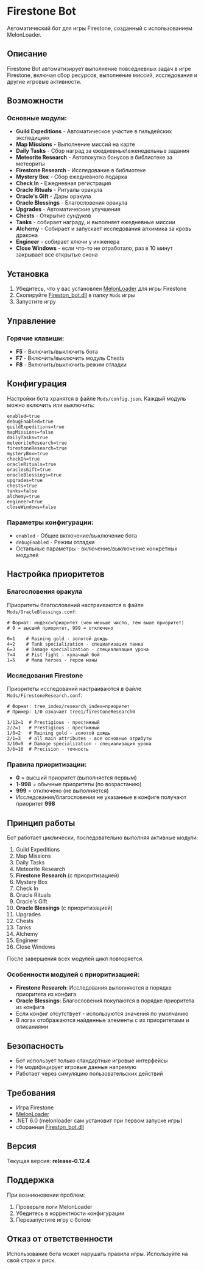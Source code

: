 # Firestone Bot

Автоматический бот для игры Firestone, созданный с использованием MelonLoader.

## Описание

Firestone Bot автоматизирует выполнение повседневных задач в игре Firestone, включая сбор ресурсов, выполнение миссий, исследования и другие игровые активности.

## Возможности

### Основные модули:
- **Guild Expeditions** - Автоматическое участие в гильдейских экспедициях
- **Map Missions** - Выполнение миссий на карте
- **Daily Tasks** - Сбор наград за ежедневные\еженедельные задания
- **Meteorite Research** - Автопокупка бонусов в библиотеке за метеориты
- **Firestone Research** - Исследование в библиотеке
- **Mystery Box** - Сбор ежедневного подарка 
- **Check In** - Ежедневная регистрация
- **Oracle Rituals** - Ритуалы оракула
- **Oracle's Gift** - Дары оракула
- **Oracle Blessings** - Благословения оракула
- **Upgrades** - Автоматические улучшения
- **Chests** - Открытие сундуков
- **Tanks** - собирает награду, и выполняет ежедневные миссии
- **Alchemy** - Собирает и запускает исследования алхимика за кровь дракона
- **Engineer** - собирает ключи у инженера
- **Close Windows** - если что-то не отработало, раз в 10 минут закрывает все открытые окона

## Установка

1. Убедитесь, что у вас установлен [MelonLoader](https://github.com/LavaGang/MelonLoader/releases/latest) для игры Firestone
2. Скопируйте [Fireston_bot.dll](https://github.com/Glukhovskiy/Firestone_bot/releases/latest) в папку `Mods` игры
3. Запустите игру

## Управление

### Горячие клавиши:
- **F5** - Включить/выключить бота
- **F7** - Включить/выключить модуль Chests
- **F8** - Включить/выключить режим отладки

## Конфигурация

Настройки бота хранятся в файле `Mods/config.json`. Каждый модуль можно включить или выключить:

```
enabled=true
debugEnabled=true
guildExpeditions=true
mapMissions=false
dailyTasks=true
meteoriteResearch=true
firestoneResearch=true
mysteryBox=true
checkIn=true
oracleRituals=true
oraclesGift=true
oracleBlessings=true
upgrades=true
chests=true
tanks=false
alchemy=true
engineer=true
closeWindows=false
```

### Параметры конфигурации:
- `enabled` - Общее включение/выключение бота
- `debugEnabled` - Режим отладки
- Остальные параметры - включение/выключение конкретных модулей

## Настройка приоритетов

### Благословения оракула

Приоритеты благословений настраиваются в файле `Mods/OracleBlessings.conf`:

```
# Формат: индекс=приоритет (чем меньше число, тем выше приоритет)
# 0 = высший приоритет, 999 = отключено

0=1    # Raining gold - золотой дождь
4=2    # Tank specialization - специализация танка
6=3    # Damage specialization - специализация урона
7=4    # Fist fight - кулачный бой
1=5    # Mana heroes - герои маны
```

### Исследования Firestone

Приоритеты исследований настраиваются в файле `Mods/FirestoneResearch.conf`:

```
# Формат: tree_index/research_index=приоритет
# Пример: 1/0 означает tree1/firestoneResearch0

1/12=1  # Prestigious - престижный
2/2=1   # Prestigious - престижный  
1/6=2   # Raining gold - золотой дождь
2/1=3   # all main attributes - все основные атрибуты
3/10=9  # Damage specialization - специализация урона
3/6=10  # Precision - точность
```

### Правила приоритизации:
- **0** = высший приоритет (выполняется первым)
- **1-998** = обычные приоритеты (по возрастанию)
- **999** = отключено (не выполняется)
- Исследования/благословения не указанные в конфиге получают приоритет **998**

## Принцип работы

Бот работает циклически, последовательно выполняя активные модули:
1. Guild Expeditions
2. Map Missions
3. Daily Tasks
4. Meteorite Research
5. **Firestone Research** (с приоритизацией)
6. Mystery Box
7. Check In
8. Oracle Rituals
9. Oracle's Gift
10. **Oracle Blessings** (с приоритизацией)
11. Upgrades
12. Chests
13. Tanks
14. Alchemy
15. Engineer
16. Close Windows

После завершения всех модулей цикл повторяется.

### Особенности модулей с приоритизацией:
- **Firestone Research**: Исследования выполняются в порядке приоритета из конфига
- **Oracle Blessings**: Благословения покупаются в порядке приоритета из конфига
- Если конфиг отсутствует - используются значения по умолчанию
- В логах отображаются найденные элементы с их приоритетами и описаниями

## Безопасность

- Бот использует только стандартные игровые интерфейсы
- Не модифицирует игровые данные напрямую
- Работает через симуляцию пользовательских действий

## Требования

- Игра Firestone
- [MelonLoader](https://github.com/LavaGang/MelonLoader/releases/latest)
- .NET 6.0 (melonloader сам установит при первом запуске игры)
- сборанная [Fireston_bot.dll](https://github.com/Glukhovskiy/Firestone_bot/releases/latest)
## Версия

Текущая версия: **release-0.12.4**

## Поддержка

При возникновении проблем:
1. Проверьте логи MelonLoader
2. Убедитесь в корректности конфигурации
3. Перезапустите игру с ботом

## Отказ от ответственности

Использование бота может нарушать правила игры. Используйте на свой страх и риск.